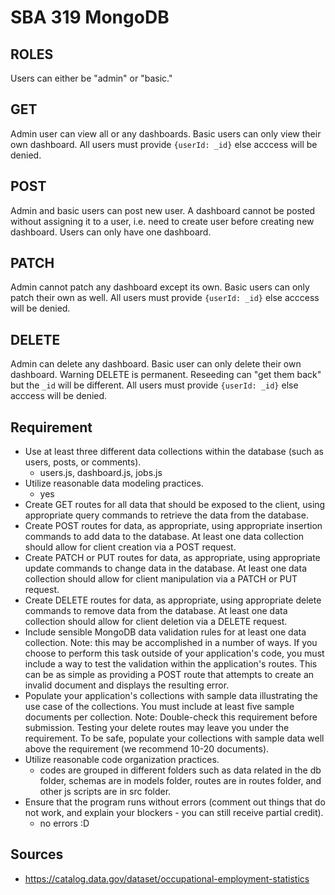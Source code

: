 # SBA 319 MongoDB

## ROLES

Users can either be "admin" or "basic."

## GET

Admin user can view all or any dashboards. Basic users can only view their own dashboard. All users must provide `{userId: _id}` else acccess will be denied.

## POST

Admin and basic users can post new user. A dashboard cannot be posted without assigning it to a user, i.e. need to create user before creating new dashboard. Users can only have one dashboard.

## PATCH

Admin cannot patch any dashboard except its own. Basic users can only patch their own as well. All users must provide `{userId: _id}` else acccess will be denied.

## DELETE

Admin can delete any dashboard. Basic user can only delete their own dashboard. Warning DELETE is permanent. Reseeding can "get them back" but the `_id` will be different. All users must provide `{userId: _id}` else acccess will be denied.

## Requirement

- Use at least three different data collections within the database (such as users, posts, or comments).
  - users.js, dashboard.js, jobs.js
- Utilize reasonable data modeling practices.
  - yes
- Create GET routes for all data that should be exposed to the client, using appropriate query commands to retrieve the data from the database.
- Create POST routes for data, as appropriate, using appropriate insertion commands to add data to the database. At least one data collection should allow for client creation via a POST request.
- Create PATCH or PUT routes for data, as appropriate, using appropriate update commands to change data in the database. At least one data collection should allow for client manipulation via a PATCH or PUT request.
- Create DELETE routes for data, as appropriate, using appropriate delete commands to remove data from the database. At least one data collection should allow for client deletion via a DELETE request.
- Include sensible MongoDB data validation rules for at least one data collection.
  Note: this may be accomplished in a number of ways. If you choose to perform this task outside of your application's code, you must include a way to test the validation within the application's routes. This can be as simple as providing a POST route that attempts to create an invalid document and displays the resulting error.
- Populate your application's collections with sample data illustrating the use case of the collections. You must include at least five sample documents per collection.
  Note: Double-check this requirement before submission. Testing your delete routes may leave you under the requirement. To be safe, populate your collections with sample data well above the requirement (we recommend 10-20 documents).
- Utilize reasonable code organization practices.
  - codes are grouped in different folders such as data related in the db folder, schemas are in models folder, routes are in routes folder, and other js scripts are in src folder.
- Ensure that the program runs without errors (comment out things that do not work, and explain your blockers - you can still receive partial credit).
  - no errors :D

## Sources

- https://catalog.data.gov/dataset/occupational-employment-statistics
